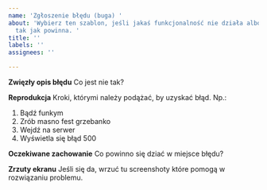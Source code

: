 ```yaml
---
name: 'Zgłoszenie błędu (buga) '
about: 'Wybierz ten szablon, jeśli jakaś funkcjonalność nie działa albo działa nie
  tak jak powinna. '
title: ''
labels: ''
assignees: ''

---
```


**Zwięzły opis błędu**
Co jest nie tak? 

**Reprodukcja**
Kroki, którymi należy podążać, by uzyskać błąd. Np.:
1. Bądź funkym
2. Zrób masno fest grzebanko
3. Wejdź na serwer
4. Wyświetla się błąd 500

**Oczekiwane zachowanie**
Co powinno się dziać w miejsce błędu? 

**Zrzuty ekranu**
Jeśli się da, wrzuć tu screenshoty które pomogą w rozwiązaniu problemu.
